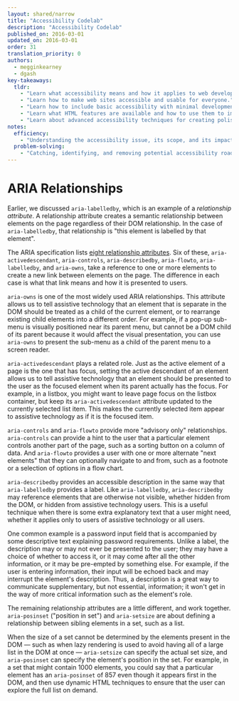 ```yaml
---
layout: shared/narrow
title: "Accessibility Codelab"
description: "Accessibility Codelab"
published_on: 2016-03-01
updated_on: 2016-03-01
order: 31
translation_priority: 0
authors:
  - megginkearney
  - dgash
key-takeaways:
  tldr: 
    - "Learn what accessibility means and how it applies to web development."
    - "Learn how to make web sites accessible and usable for everyone."
    - "Learn how to include basic accessibility with minimal development impace."
    - "Learn what HTML features are available and how to use them to improve accessibility."
    - "Learn about advanced accessibility techniques for creating polished accessibility experiences."
notes:
  efficiency:
    - "Understanding the accessibility issue, its scope, and its impact can make you a better web developer."
  problem-solving:
    - "Catching, identifying, and removing potential accessibility roadblocks before they happen can improve your development process and reduce maintenance requirements."
---
```


# ARIA Relationships

Earlier, we discussed `aria-labelledby`, which is an example of a *relationship attribute*. A relationship attribute creates a semantic relationship between elements on the page regardless of their DOM relationship. In the case of `aria-labelledby`, that relationship is "this element is labelled by that element".

The ARIA specification lists [eight relationship attributes](https://www.w3.org/TR/wai-aria/states_and_properties#attrs_relationships). Six of these, `aria-activedescendant`, `aria-controls`, `aria-describedby`, `aria-flowto`, `aria-labelledby`, and `aria-owns`, take a reference to one or more elements to create a new link between elements on the page. The difference in each case is what that link means and how it is presented to users.

`aria-owns` is one of the most widely used ARIA relationships. This attribute allows us to tell assistive technology that an element that is separate in the DOM should be treated as a child of the current element, or to rearrange existing child elements into a different order. For example, if a pop-up sub-menu is visually positioned near its parent menu, but cannot be a DOM child of its parent because it would affect the visual presentation, you can use `aria-owns` to present the sub-menu as a child of the parent menu to a screen reader.

`aria-activedescendant` plays a related role. Just as the active element of a page is the one that has focus, setting the active descendant of an element allows us to tell assistive technology that an element should be presented to the user as the focused element when its parent actually has the focus. For example, in a listbox, you might want to leave page focus on the listbox container, but keep its `aria-activedescendant` attribute updated to the currently selected list item. This makes the currently selected item appear to assistive technology as if it is the focused item.

`aria-controls` and `aria-flowto` provide more "advisory only" relationships. `aria-controls` can provide a hint to the user that a particular element controls another part of the page, such as a sorting button on a column of data. And `aria-flowto` provides a user with one or more alternate "next elements" that they can optionally navigate to and from, such as a footnote or a selection of options in a flow chart.

`aria-describedby` provides an accessible description in the same way that `aria-labelledby` provides a label. Like `aria-labelledby`, `aria-describedby` may reference elements that are otherwise not visible, whether hidden from the DOM, or hidden from assistive technology users. This is a useful technique when there is some extra explanatory text that a user might need, whether it applies only to users of assistive technology or all users. 

One common example is a password input field that is accompanied by some descriptive text explaining password requirements. Unlike a label, the description may or may not ever be presented to the user; they may have a choice of whether to access it, or it may come after all the other information, or it may be pre-empted by something else. For example, if the user is entering information, their input will be echoed back and may interrupt the element's description. Thus, a description is a great way to communicate supplementary, but not essential, information; it won't get in the way of more critical information such as the element's role.

The remaining relationship attributes are a little different, and work together. `aria-posinset` ("position in set") and `aria-setsize` are about defining a relationship between sibling elements in a set, such as a list. 

When the size of a set cannot be determined by the elements present in the DOM &mdash; such as when lazy rendering is used to avoid having all of a large list in the DOM at once &mdash; `aria-setsize` can specify the actual set size, and `aria-posinset` can specify the element's position in the set. For example, in a set that might contain 1000 elements, you could say that a particular element has an `aria-posinset` of 857 even though it appears first in the DOM, and then use dynamic HTML techniques to ensure that the user can explore the full list on demand.
